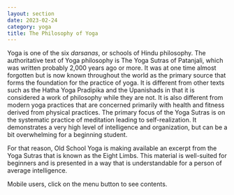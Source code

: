 ```yaml
---
layout: section
date: 2023-02-24
category: yoga
title: The Philosophy of Yoga
---
```

Yoga is one of the six *darsanas*, or schools of Hindu philosophy. The authoritative text of Yoga philosophy is The Yoga Sutras of Patanjali, which was written probably 2,000 years ago or more. It was at one time almost forgotten but is now known throughout the world as the primary source that forms the foundation for the practice of yoga. It is different from other texts such as the Hatha Yoga Pradipika and the Upanishads in that it is considered a work of philosophy while they are not. It is also different from modern yoga practices that are concerned primarily with health and fitness derived from physical practices. The primary focus of the Yoga Sutras is on the systematic practice of meditation leading to self-realization. It demonstrates a very high level of intelligence and organization, but can be a bit overwhelming for a beginning student.

For that reason, Old School Yoga is making available an excerpt from the Yoga Sutras that is known as the Eight Limbs. This material is well-suited for beginners and is presented in a way that is understandable for a person of average intelligence. 

Mobile users, click on the menu button to see contents.
